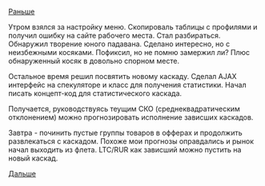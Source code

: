 [Раньше](2016.05.24.md)

Утром взялся за настройку меню. Скопироваль таблицы с профилями и получил ошибку на сайте рабочего места. Стал разбираться.
Обнаружил творение юного падавана. Сделано интересно, но с неизбежными косяками. Пофиксил, но не помню замержил ли? Плюс обнаруженный косяк в довольно спорном месте.

Остальное время решил посвятить новому каскаду.
Сделал AJAX интерфейс на спекуляторе и класс для получения статистики. Начал писать концепт-код для статистического каскада.

Получается, руководствуясь теущим СКО (среднеквадратическим отклонением) можно прогнозировать исполнение зависших каскадов.

Завтра - починить пустые группы товаров в офферах и продолжить развлекаться с каскадом.
Похоже мои прогнозы оправдались и рынок начал выходить из флета.
LTC/RUR как зависший можно пустить на новый каскад.

[Дальше](2016.05.26.md)